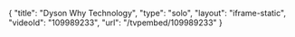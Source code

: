 {
    "title": "Dyson Why Technology",
    "type": "solo",
    "layout": "iframe-static",
    "videoId": "109989233",
    "url": "\/tvpembed\/109989233"
}